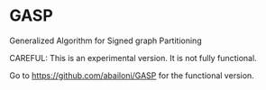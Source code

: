 # GASP
Generalized Algorithm for Signed graph Partitioning


CAREFUL:
This is an experimental version. It is not fully functional.

Go to https://github.com/abailoni/GASP for the functional version.
